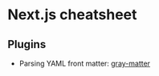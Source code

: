 # Next.js cheatsheet

## Plugins
- Parsing YAML front matter: [gray-matter](https://www.npmjs.com/package/gray-matter)


